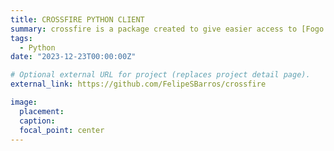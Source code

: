 ```yaml
---
title: CROSSFIRE PYTHON CLIENT
summary: crossfire is a package created to give easier access to [Fogo Cruzado's](https://fogocruzado.org.br/) datasets, which is a digital collaborative platform of gun shooting occurrences in the metropolitan areas of Rio de Janeiro and Recife.
tags:
  - Python
date: "2023-12-23T00:00:00Z"

# Optional external URL for project (replaces project detail page).
external_link: https://github.com/FelipeSBarros/crossfire

image:
  placement:
  caption:
  focal_point: center
---
```

